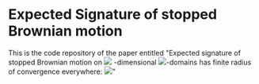 #  Expected Signature of stopped Brownian motion

 This is the code repository of the paper entitled "Expected signature of stopped Brownian motion on <img src="https://render.githubusercontent.com/render/math?math= d"> -dimensional <img src="https://render.githubusercontent.com/render/math?math= C^{2, \alpha}">-domains has finite radius of convergence everywhere: <img src="https://render.githubusercontent.com/render/math?math=%242%20%5Cleq%20d%20%5Cleq%208%24">"



